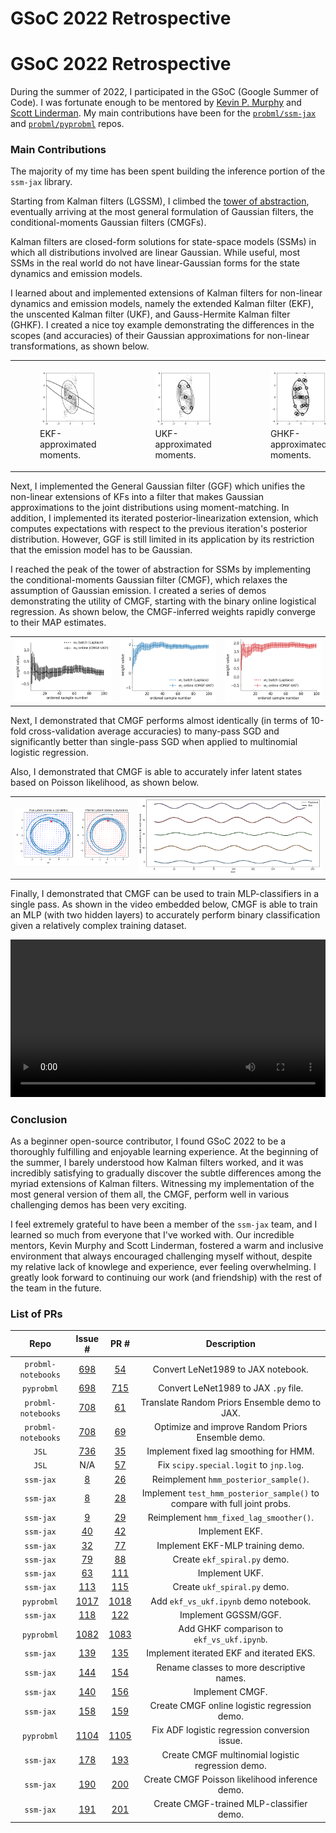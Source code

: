 # GSoC 2022 Retrospective


# GSoC 2022 Retrospective

During the summer of 2022, I participated in the GSoC (Google Summer of Code). I was fortunate enough to be mentored by [Kevin P. Murphy](https://www.cs.ubc.ca/~murphyk/) and [Scott Linderman](https://web.stanford.edu/~swl1/). My main contributions have been for the [``probml/ssm-jax``](https://github.com/probml/ssm-jax) and [``probml/pyprobml``](https://github.com/probml/pyprobml) repos.


### Main Contributions

The majority of my time has been spent building the inference portion of the `ssm-jax` library.

Starting from Kalman filters (LGSSM), I climbed the [tower of abstraction](http://bit-player.org/2020/the-teetering-towers-of-abstraction), eventually arriving at the most general formulation of Gaussian filters, the conditional-moments Gaussian filters (CMGFs).

Kalman filters are closed-form solutions for state-space models (SSMs) in which all distributions involved are linear Gaussian. While useful, most SSMs in the real world do not have linear-Gaussian forms for the state dynamics and emission models.

I learned about and implemented extensions of Kalman filters for non-linear dynamics and emission models, namely the extended Kalman filter (EKF), the unscented Kalman filter (UKF), and Gauss-Hermite Kalman filter (GHKF). I created a nice toy example demonstrating the differences in the scopes (and accuracies) of their Gaussian approximations for non-linear transformations, as shown below.

<table>
  <tr>
    <td>
        <figure>
            <img src="/images/GSOC2022/ekf_post.png" style='width: 100%'>
            <figcaption>EKF-approximated moments.</figcaption>
        </figure>
    </td>
    <td>
        <figure>
            <img src="/images/GSOC2022/ukf_post.png" style='width: 100%'>
            <figcaption>UKF-approximated moments.</figcaption>
        </figure>
    </td>
    <td>
        <figure>
            <img src="/images/GSOC2022/ghkf_post.png" style='width: 100%'>
            <figcaption>GHKF-approximated moments.</figcaption>
        </figure>
    </td>
  </tr>
 </table>

 Next, I implemented the General Gaussian filter (GGF) which unifies the non-linear extensions of KFs into a filter that makes Gaussian approximations to the joint distributions using moment-matching. In addition, I implemented its iterated posterior-linearization extension, which computes expectations with respect to the previous iteration's posterior distribution. However, GGF is still limited in its application by its restriction that the emission model has to be Gaussian.

 I reached the peak of the tower of abstraction for SSMs by implementing the conditional-moments Gaussian filter (CMGF), which relaxes the assumption of Gaussian emission. I created a series of demos demonstrating the utility of CMGF, starting with the binary online logistical regression. As shown below, the CMGF-inferred weights rapidly converge to their MAP estimates.

<table>
  <tr>
    <td>
        <img src="/images/GSOC2022/cmgf_w0.png" style='width: 100%'>
    </td>
    <td>
        <img src="/images/GSOC2022/cmgf_w1.png" style='width: 100%'>
    </td>
    <td>
        <img src="/images/GSOC2022/cmgf_w2.png" style='width: 100%'>
    </td>
  </tr>
 </table> 

Next, I demonstrated that CMGF performs almost identically (in terms of 10-fold cross-validation average accuracies) to many-pass SGD and significantly better than single-pass SGD when applied to multinomial logistic regression.

Also, I demonstrated that CMGF is able to accurately infer latent states based on Poisson likelihood, as shown below.

<table>
  <tr>
    <td>
        <img src="/images/GSOC2022/cmgf_poisson1.png" style='width: 100%'>
    </td>
    <td>
        <img src="/images/GSOC2022/cmgf_poisson2.png" style='width: 100%'>
    </td>
  </tr>
 </table> 

Finally, I demonstrated that CMGF can be used to train MLP-classifiers in a single pass. As shown in the video embedded below, CMGF is able to train an MLP (with two hidden layers) to accurately perform binary classification given a relatively complex training dataset.

<video width=100% controls autoplay>
    <source src="/videos/GSOC2022/cmgf_mlp_classifier.mp4" type="video/mp4">
    Your browser does not support the video tag.  
</video>


### Conclusion

As a beginner open-source contributor, I found GSoC 2022 to be a thoroughly fulfilling and enjoyable learning experience. At the beginning of the summer, I barely understood how Kalman filters worked, and it was incredibly satisfying to gradually discover the subtle differences among the myriad extensions of Kalman filters. Witnessing my implementation of the most general version of them all, the CMGF, perform well in various challenging demos has been very exciting.

I feel extremely grateful to have been a member of the `ssm-jax` team, and I learned so much from everyone that I've worked with. Our incredible mentors, Kevin Murphy and Scott Linderman, fostered a warm and inclusive environment that always encouraged challenging myself without, despite my relative lack of knowlege and experience, ever feeling overwhelming. I greatly look forward to continuing our work (and friendship) with the rest of the team in the future.


### List of PRs

|      **Repo**      |                       **Issue #**                      |                         **PR #**                         |                              **Description**                              |
|:------------------:|:------------------------------------------------------:|:--------------------------------------------------------:|:-------------------------------------------------------------------------:|
| `probml-notebooks` |  [698](https://github.com/probml/pyprobml/issues/698)  | [54](https://github.com/probml/probml-notebooks/pull/54) | Convert LeNet1989 to JAX notebook.                                        |
| `pyprobml`         | [698](https://github.com/probml/pyprobml/issues/698)   | [715](https://github.com/probml/pyprobml/pull/715)       | Convert LeNet1989 to JAX `.py` file.                                      |
| `probml-notebooks` | [708](https://github.com/probml/pyprobml/issues/708)   | [61](https://github.com/probml/probml-notebooks/pull/61) | Translate Random Priors Ensemble demo to JAX.                             |
| `probml-notebooks` | [708](https://github.com/probml/pyprobml/issues/708)   | [69](https://github.com/probml/probml-notebooks/pull/69) | Optimize and improve Random Priors Ensemble demo.                         |
| `JSL`              | [736](https://github.com/probml/pyprobml/issues/736)   | [35](https://github.com/probml/JSL/pull/35)              | Implement fixed lag smoothing for HMM.                                    |
| `JSL`              | N/A                                                    | [57](https://github.com/probml/JSL/pull/57)              | Fix `scipy.special.logit` to `jnp.log`.                                   |
| `ssm-jax`          | [8](https://github.com/probml/ssm-jax/issues/8)        | [26](https://github.com/probml/ssm-jax/pull/26)          | Reimplement `hmm_posterior_sample()`.                                     |
| `ssm-jax`          | [8](https://github.com/probml/ssm-jax/issues/8)        | [28](https://github.com/probml/ssm-jax/pull/28)          | Implement `test_hmm_posterior_sample()` to compare with full joint probs. |
| `ssm-jax`          | [9](https://github.com/probml/ssm-jax/issues/9)        | [29](https://github.com/probml/ssm-jax/pull/29)          | Reimplement `hmm_fixed_lag_smoother()`.                                   |
| `ssm-jax`          | [40](https://github.com/probml/ssm-jax/issues/40)      | [42](https://github.com/probml/ssm-jax/pull/42)          | Implement EKF.                                                            |
| `ssm-jax`          | [32](https://github.com/probml/ssm-jax/issues/32)      | [77](https://github.com/probml/ssm-jax/pull/77)          | Implement EKF-MLP training demo.                                          |
| `ssm-jax`          | [79](https://github.com/probml/ssm-jax/issues/79)      | [88](https://github.com/probml/ssm-jax/pull/88)          | Create `ekf_spiral.py` demo.                                              |
| `ssm-jax`          | [63](https://github.com/probml/ssm-jax/issues/63)      | [111](https://github.com/probml/ssm-jax/pull/111)        | Implement UKF.                                                            |
| `ssm-jax`          | [113](https://github.com/probml/ssm-jax/issues/113)    | [115](https://github.com/probml/ssm-jax/pull/115)        | Create `ukf_spiral.py` demo.                                              |
| `pyprobml`         | [1017](https://github.com/probml/pyprobml/issues/1017) | [1018](https://github.com/probml/pyprobml/pull/1018)     | Add `ekf_vs_ukf.ipynb` demo notebook.                                     |
| `ssm-jax`          | [118](https://github.com/probml/ssm-jax/issues/118)    | [122](https://github.com/probml/ssm-jax/pull/122)        | Implement GGSSM/GGF.                                                      |
| `pyprobml`         | [1082](https://github.com/probml/pyprobml/issues/1082) | [1083](https://github.com/probml/pyprobml/pull/1083)     | Add GHKF comparison to `ekf_vs_ukf.ipynb`.                                |
| `ssm-jax`          | [139](https://github.com/probml/ssm-jax/issues/139)    | [135](https://github.com/probml/ssm-jax/pull/135)        | Implement iterated EKF and iterated EKS.                                  |
| `ssm-jax`          | [144](https://github.com/probml/ssm-jax/issues/144)    | [154](https://github.com/probml/ssm-jax/pull/154)        | Rename classes to more descriptive names.                                 |
| `ssm-jax`          | [140](https://github.com/probml/ssm-jax/issues/140)    | [156](https://github.com/probml/ssm-jax/pull/156)        | Implement CMGF.                                                           |
| `ssm-jax`          | [158](https://github.com/probml/ssm-jax/issues/158)    | [159](https://github.com/probml/ssm-jax/pull/159)        | Create CMGF online logistic regression demo.                              |
| `pyprobml`         | [1104](https://github.com/probml/pyprobml/issues/1104) | [1105](https://github.com/probml/pyprobml/pull/1105)     | Fix ADF logistic regression conversion issue.                             |
| `ssm-jax`          | [178](https://github.com/probml/ssm-jax/issues/178)    | [193](https://github.com/probml/ssm-jax/pull/193)        | Create CMGF multinomial logistic regression demo.                         |
| `ssm-jax`          | [190](https://github.com/probml/ssm-jax/issues/190)    | [200](https://github.com/probml/ssm-jax/pull/200)        | Create CMGF Poisson likelihood inference demo.                            |
| `ssm-jax`          | [191](https://github.com/probml/ssm-jax/issues/191)    | [201](https://github.com/probml/ssm-jax/pull/201)        | Create CMGF-trained MLP-classifier demo.                                  |
